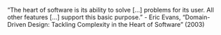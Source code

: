 “The heart of software is its ability to solve [...] problems for its user. All other features [...] support this basic purpose.” - Eric Evans, “Domain-Driven Design: Tackling
Complexity in the Heart of Software” (2003)
